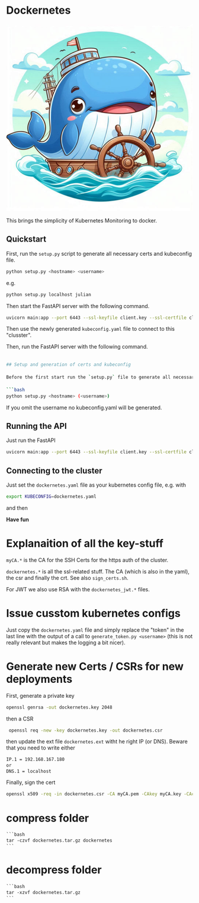 # Dockernetes

![Dockernetes](logos/_96eacb8b-5bd5-4eab-9153-764d43d174fc.jpg)

This brings the simplicity of Kubernetes Monitoring to docker.

## Quickstart

First, run the `setup.py` script to generate all necessary certs and kubeconfig file.

```bash
python setup.py <hostname> <username>
```

e.g.

```bash
python setup.py localhost julian
```

Then start the FastAPI server with the following command.

```bash
uvicorn main:app --port 6443 --ssl-keyfile client.key --ssl-certfile client.crt --host 0.0.0.0
```

Then use the newly generated `kubeconfig.yaml` file to connect to this "clusster".


Then, run the FastAPI server with the following command.

```bash

## Setup and generation of certs and kubeconfig

Before the first start run the `setup.py` file to generate all necessary certs and generate the approriate kubeconfig file for you.

```bash
python setup.py <hostname> (<username>)
```

If you omit the username no kubeconfig.yaml will be generated.

## Running the API

Just run the FastAPI

```bash
uvicorn main:app --port 6443 --ssl-keyfile client.key --ssl-certfile client.crt --host 0.0.0.0
```

## Connecting to the cluster

Just set the `dockernetes.yaml` file as your kubernetes config file, e.g. with

```bash
export KUBECONFIG=dockernetes.yaml
```

and then

**Have fun**

# Explanaition of all the key-stuff

`myCA.*` is the CA for the SSH Certs for the https auth of the cluster.

`dockernetes.*` is all the ssl-related stuff.
The CA (which is also in the yaml), the csr and finally the crt.
See also `sign_certs.sh`.

For JWT we also use RSA with the `dockernetes_jwt.*` files.

# Issue cusstom kubernetes configs

Just copy the `dockernetes.yaml` file and simply replace the "token" in the last line with the output of a call to `generate_token.py <username>` (this is not really relevant but makes the logging a bit nicer). 

# Generate new Certs / CSRs for new deployments

First, generate a private key
```bash
openssl genrsa -out dockernetes.key 2048 
```
then a CSR
```bash
 openssl req -new -key dockernetes.key -out dockernetes.csr 
```
then update the ext file
`dockernetes.ext` witht he right IP (or DNS).
Beware that you need to write either
```
IP.1 = 192.168.167.180
or
DNS.1 = localhost
```

Finally, sign the cert
```bash
openssl x509 -req -in dockernetes.csr -CA myCA.pem -CAkey myCA.key -CAcreateserial -out dockernetes.crt -days 500 -sha256 -extfile dockernetes.ext
```

# compress folder
    
    ```bash
    tar -czvf dockernetes.tar.gz dockernetes
    ```

# decompress folder

    ```bash
    tar -xzvf dockernetes.tar.gz
    ```